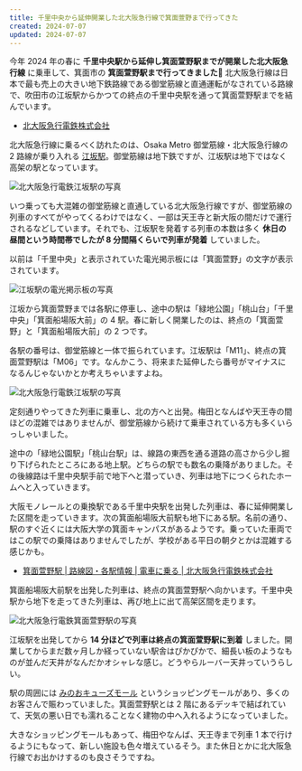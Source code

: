 ```yaml
---
title: 千里中央から延伸開業した北大阪急行線で箕面萱野まで行ってきた
created: 2024-07-07
updated: 2024-07-07
---
```


今年 2024 年の春に **千里中央駅から延伸し箕面萱野駅までが開業した北大阪急行線** に乗車して、箕面市の **箕面萱野駅まで行ってきました🚋** 北大阪急行線は日本で最も売上の大きい地下鉄路線である御堂筋線と直通運転がなされている路線で、吹田市の江坂駅からかつての終点の千里中央駅を通って箕面萱野駅までを結んでいます。

- [北大阪急行電鉄株式会社](https://www.kita-kyu.co.jp/)

北大阪急行線に乗るべく訪れたのは、Osaka Metro 御堂筋線・北大阪急行線の 2 路線が乗り入れる [江坂駅](https://subway.osakametro.co.jp/station_guide/M/m11/)。御堂筋線は地下鉄ですが、江坂駅は地下ではなく高架の駅となっています。

![北大阪急行電鉄江坂駅の写真](60987768-eae8-4ee7-b117-af3881bcaa00)

いつ乗っても大混雑の御堂筋線と直通している北大阪急行線ですが、御堂筋線の列車のすべてがやってくるわけではなく、一部は天王寺と新大阪の間だけで運行されるなどしています。それでも、江坂駅を発着する列車の本数は多く **休日の昼間という時間帯でしたが 8 分間隔くらいで列車が発着** していました。

以前は「千里中央」と表示されていた電光掲示板には「箕面萱野」の文字が表示されています。

![江坂駅の電光掲示板の写真](39dfb75a-16bd-419e-0a19-e7b09857c400)

江坂から箕面萱野までは各駅に停車し、途中の駅は「緑地公園」「桃山台」「千里中央」「箕面船場阪大前」の 4 駅。春に新しく開業したのは、終点の「箕面萱野」と「箕面船場阪大前」の 2 つです。

各駅の番号は、御堂筋線と一体で振られています。江坂駅は「M11」、終点の箕面萱野駅は「M06」です。なんかこう、将来また延伸したら番号がマイナスになるんじゃないかとか考えちゃいますよね。

![北大阪急行電鉄江坂駅の写真](80c25db0-42fd-41ab-77f0-4ee6f20c3900)

定刻通りやってきた列車に乗車し、北の方へと出発。梅田となんばや天王寺の間ほどの混雑ではありませんが、御堂筋線から続けて乗車されている方も多くいらっしゃいました。

途中の「緑地公園駅」「桃山台駅」は、線路の東西を通る道路の高さから少し掘り下げられたところにある地上駅。どちらの駅でも数名の乗降がありました。その後線路は千里中央駅手前で地下へと潜っていき、列車は地下につくられたホームへと入っていきます。

大阪モノレールとの乗換駅である千里中央駅を出発した列車は、春に延伸開業した区間を走っていきます。次の箕面船場阪大前駅も地下にある駅。名前の通り、駅のすぐ近くには大阪大学の箕面キャンパスがあるようです。乗っていた車両ではこの駅での乗降はありませんでしたが、学校がある平日の朝夕とかは混雑する感じかも。

- [箕面萱野駅 | 路線図・各駅情報 | 電車に乗る | 北大阪急行電鉄株式会社](https://www.kita-kyu.co.jp/train/traffic/minohkayano/)

箕面船場阪大前駅を出発した列車は、終点の箕面萱野駅へ向かいます。千里中央駅から地下を走ってきた列車は、再び地上に出て高架区間を走ります。

![北大阪急行電鉄箕面萱野駅の写真](1c425b4e-0b50-434c-a8f3-36838c8a2500)

江坂駅を出発してから **14 分ほどで列車は終点の箕面萱野駅に到着** しました。開業してからまだ数ヶ月しか経っていない駅舎はぴかぴかで、細長い板のようなものが並んだ天井がなんだかオシャレな感じ。どうやらルーバー天井っていうらしい。

駅の周囲には [みのおキューズモール](https://qs-mall.jp/minoh/) というショッピングモールがあり、多くのお客さんで賑わっていました。箕面萱野駅とは 2 階にあるデッキで結ばれていて、天気の悪い日でも濡れることなく建物の中へ入れるようになっていました。

大きなショッピングモールもあって、梅田やなんば、天王寺まで列車 1 本で行けるようにもなって、新しい施設も色々増えているそう。また休日とかに北大阪急行線でお出かけするのも良さそうですね。

